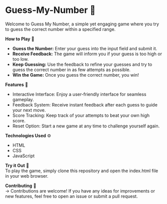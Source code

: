 # Guess-My-Number 🔢
Welcome to Guess My Number, a simple yet engaging game where you try to guess the correct number within a specified range.

**How to Play** 📄<br>
- **Guess the Number:** Enter your guess into the input field and submit it.<br>
- **Receive Feedback:** The game will inform you if your guess is too high or too low.<br>
- **Keep Guessing:** Use the feedback to refine your guesses and try to guess the correct number in as few attempts as possible.<br>
- **Win the Game:** Once you guess the correct number, you win!<br>

**Features** 💪
- Interactive Interface: Enjoy a user-friendly interface for seamless gameplay.<br>
- Feedback System: Receive instant feedback after each guess to guide your next move.<br>
- Score Tracking: Keep track of your attempts to beat your own high score.<br>
- Reset Option: Start a new game at any time to challenge yourself again.<br>

**Technologies Used** ⚙<br>
- HTML
- CSS
- JavaScript

**Try it Out** 🎉<br>
To play the game, simply clone this repository and open the index.html file in your web browser.

**Contributing** 🤝<br>
-> Contributions are welcome! If you have any ideas for improvements or new features, feel free to open an issue or submit a pull request.
